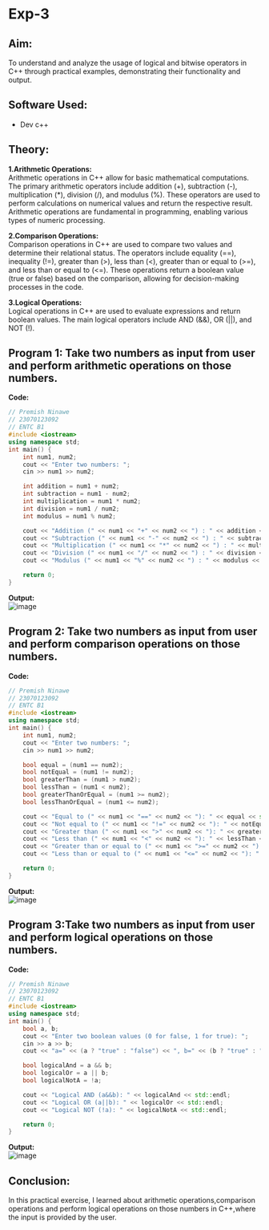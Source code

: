 # Exp-3
## Aim:
To understand and analyze the usage of logical and bitwise operators in C++ through practical examples, demonstrating their functionality and output.

## Software Used:
- Dev c++

## Theory:
<strong>1.Arithmetic Operations:</strong><br>
Arithmetic operations in C++ allow for basic mathematical computations. The primary arithmetic operators include addition (+), subtraction (-), multiplication (*), division (/), and modulus (%). These operators are used to perform calculations on numerical values and return the respective result. Arithmetic operations are fundamental in programming, enabling various types of numeric processing.<br>

<strong>2.Comparison Operations:</strong><br>
Comparison operations in C++ are used to compare two values and determine their relational status. The operators include equality (==), inequality (!=), greater than (>), less than (<), greater than or equal to (>=), and less than or equal to (<=). These operations return a boolean value (true or false) based on the comparison, allowing for decision-making processes in the code.<br>

<strong>3.Logical Operations:</strong><br>
Logical operations in C++ are used to evaluate expressions and return boolean values. The main logical operators include AND (&&), OR (||), and NOT (!).

## Program 1: Take two numbers as input from user and perform arithmetic operations on those numbers.
<strong> Code: </strong>
<br>
```cpp
// Premish Ninawe
// 23070123092
// ENTC B1
#include <iostream>
using namespace std;
int main() {
    int num1, num2;
    cout << "Enter two numbers: ";
    cin >> num1 >> num2;

    int addition = num1 + num2;
    int subtraction = num1 - num2;
    int multiplication = num1 * num2;
    int division = num1 / num2;
    int modulus = num1 % num2;

    cout << "Addition (" << num1 << "+" << num2 << ") : " << addition << std::endl;
    cout << "Subtraction (" << num1 << "-" << num2 << ") : " << subtraction << std::endl;
    cout << "Multiplication (" << num1 << "*" << num2 << ") : " << multiplication << std::endl;
    cout << "Division (" << num1 << "/" << num2 << ") : " << division << std::endl;
    cout << "Modulus (" << num1 << "%" << num2 << ") : " << modulus << std::endl;

    return 0;
}
```

<strong> Output: </strong>
<br>
![image](https://github.com/user-attachments/assets/c9ca8bd6-c764-4129-9328-fdb4fe76ee78)

## Program 2: Take two numbers as input from user and perform comparison operations on those numbers.

<strong> Code: </strong>
<br>
```cpp
// Premish Ninawe
// 23070123092
// ENTC B1
#include <iostream>
using namespace std;
int main() {
    int num1, num2;
    cout << "Enter two numbers: ";
    cin >> num1 >> num2;

    bool equal = (num1 == num2);
    bool notEqual = (num1 != num2);
    bool greaterThan = (num1 > num2);
    bool lessThan = (num1 < num2);
    bool greaterThanOrEqual = (num1 >= num2);
    bool lessThanOrEqual = (num1 <= num2);

    cout << "Equal to (" << num1 << "==" << num2 << "): " << equal << std::endl;
    cout << "Not equal to (" << num1 << "!=" << num2 << "): " << notEqual << std::endl;
    cout << "Greater than (" << num1 << ">" << num2 << "): " << greaterThan << std::endl;
    cout << "Less than (" << num1 << "<" << num2 << "): " << lessThan << std::endl;
    cout << "Greater than or equal to (" << num1 << ">=" << num2 << "): " << greaterThanOrEqual << std::endl;
    cout << "Less than or equal to (" << num1 << "<=" << num2 << "): " << lessThanOrEqual << std::endl;

    return 0;
}
```

<strong> Output: </strong>
<br>
![image](https://github.com/user-attachments/assets/7a5d876b-01c1-4a22-9c2e-881b0474bd59)

## Program 3:Take two numbers as input from user and perform logical operations on those numbers.

<strong> Code: </strong>
<br>
```cpp
// Premish Ninawe
// 23070123092
// ENTC B1
#include <iostream>
using namespace std;
int main() {
    bool a, b;
    cout << "Enter two boolean values (0 for false, 1 for true): ";
    cin >> a >> b;
    cout << "a=" << (a ? "true" : "false") << ", b=" << (b ? "true" : "false") << std::endl;

    bool logicalAnd = a && b;
    bool logicalOr = a || b;
    bool logicalNotA = !a;

    cout << "Logical AND (a&&b): " << logicalAnd << std::endl;
    cout << "Logical OR (a||b): " << logicalOr << std::endl;
    cout << "Logical NOT (!a): " << logicalNotA << std::endl;

    return 0;
}
```

<strong> Output: </strong>
<br>
![image](https://github.com/user-attachments/assets/72872dfd-39c0-4a58-8ea2-6eea1c7afa9a)



## Conclusion:
In this practical exercise, I learned about arithmetic operations,comparison operations and perform logical operations on those numbers in C++,where the input is provided by the user.






